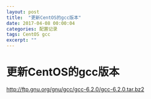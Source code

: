 ```yaml
---
layout: post
title:  "更新CentOS的gcc版本"
date: 2017-04-08 00:00:04
categories: 配置记录
tags: CentOS gcc
excerpt: ""
---
```


# 更新CentOS的gcc版本

http://ftp.gnu.org/gnu/gcc/gcc-6.2.0/gcc-6.2.0.tar.bz2

```

```

